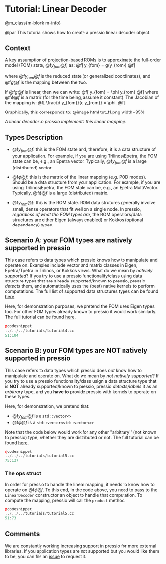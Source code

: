 
# Tutorial: Linear Decoder

@m_class{m-block m-info}

@par
This tutorial shows how to create a pressio linear decoder object.


## Context
A key assumption of projection-based ROMs is to approximate the full-order
model (FOM) state, @f$y_{fom}@f$, as:
@f[
y_{fom} = g(y_{rom})
@f]

where @f$y_{rom}@f$ is the reduced state (or generalized coordinates),
and @f$g@f$ is the mapping between the two.

If @f$g@f$ is linear, then we can write:
@f[
y_{fom} = \phi y_{rom}
@f]
where @f$\phi@f$ is a matrix (for the time being, assume it constant).
The Jacobian of the mapping is:
@f[
\frac{d y_{fom}}{d y_{rom}} = \phi.
@f]

Graphically, this corresponds to:
@image html tut_f1.png width=35%

*A linear decoder in pressio implements this linear mapping.*


## Types Description

* @f$y_{fom}@f$: this is the FOM state and, therefore, it is a data structure of your application.
For example, if you are using Trilinos/Epetra, the FOM state can be, e.g., an Epetra vector.
Typically, @f$y_{fom}@f$ is a large (distributed) vector.

* @f$\phi@f$: this is the matrix of the linear mapping (e.g. POD modes).
Should be a data structure from your application.
For example, if you are using Trilinos/Epetra, the FOM state can be, e.g., an Epetra MultiVector.
Typically, @f$\phi@f$ is a large (distributed) matrix.

* @f$y_{rom}@f$: this is the ROM state.
ROM data strutures generally involve small, dense operators that fit well on a single node.
In pressio, *regardless of what the FOM types are*, the ROM operators/data structures
are either Eigen (always enabled) or Kokkos (optional dependency) types.



## Scenario A: your FOM types are natively supported in pressio

This case refers to data types which pressio knows how to manipulate and operate on.
Examples include vector and matrix classes in Eigen, Epetra/Tpetra in Trilinos, or Kokkos views.
What do we mean by *natively supported*? If you try to use a pressio
functionality/class using data structure types that are already supported/known
to pressio, pressio *detects* them, and automatically uses the (best)
native kernels to perform computations.
The full list of supported data structures types can be found [here](\todo).

Here, for demonstration purposes, we pretend the FOM uses Eigen types too.
For other FOM types already known to pressio it would work similarly.
The full tutorial can be found [here](https://github.com/Pressio/pressio-tutorials/blob/master/tutorials/tutorial4.cc).

```cpp
@codesnippet
../../../tutorials/tutorial4.cc
51:104
```


## Scenario B: your FOM types are NOT natively supported in pressio

This case refers to data types which pressio does *not* know how to manipulate and operate on.
What do we mean by *not natively supported*? If you try to use a pressio
functionality/class usign a data structure type that is **NOT** already supported/known
to pressio, pressio *detects/labels* it as an *arbitrary* type, and
you **have to** provide pressio with kernels to operate on these types.

Here, for demonstration, we pretend that:
* @f$y_{fom}@f$ is a `std::vector<>`
* @f$\phi@f$ is a `std::vector<std::vector<>>`

Note that the code below would work for any other "arbitrary'' (not known to pressio) type,
whether they are distributed or not.
The full tutorial can be found [here](https://github.com/Pressio/pressio-tutorials/blob/master/tutorials/tutorial5.cc).

```cpp
@codesnippet
../../../tutorials/tutorial5.cc
75:137
```

### The ops struct
In order for pressio to handle the linear mapping, it needs to know
how to operate on @f$\phi@f$. To this end, in the code above,
you need to pass to the `LinearDecoder` constructor an object to handle that computation.
To compute the mapping, pressio will call the `product` method.
```cpp
@codesnippet
../../../tutorials/tutorial5.cc
51:73
```

## Comments

We are constantly working increasing support in pressio for more external libraries.
If you application types are not supported but you would like them to be,
you can file an [issue](https://github.com/Pressio/pressio/issues) to request it.
